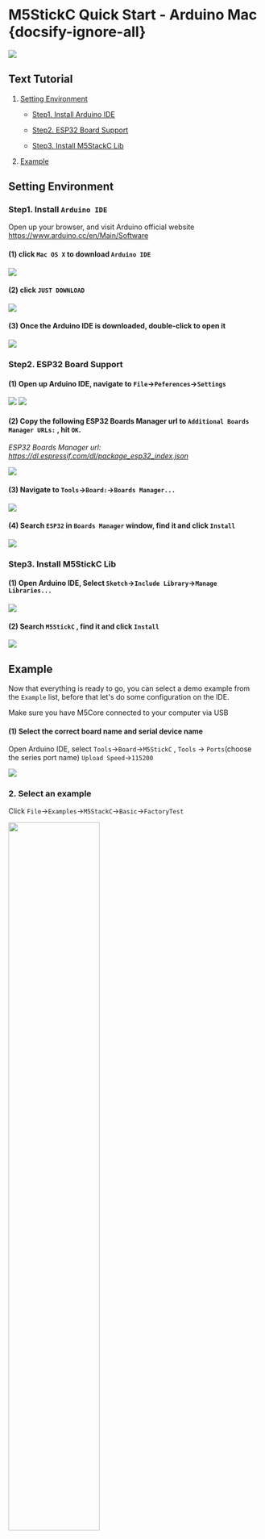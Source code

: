 # M5StickC Quick Start - Arduino Mac {docsify-ignore-all}

<!-- :clapper: **[Video Tutorial](#Video-Tutorial)**&nbsp;&nbsp;&nbsp;&nbsp;&nbsp;&nbsp;:memo: **[Text Tutorial](#Text-Tutorial)** -->

<!-- *** -->

<!-- ?> Before setting the development environment, we suggest you confirm whether the USB driver has installed. If not, please visit this link [establish serial connection](/en/related_documents/establish_serial_connection). -->

<img src="assets/img/getting_started_pics/m5stickc/m5stickc_06.png">

## Text Tutorial

1. [Setting Environment](#setting-environment)

    - [Step1. Install Arduino IDE](#step1-install-arduino-ide)

    - [Step2. ESP32 Board Support](#step2-esp32-board-support)

    - [Step3. Install M5StackC Lib](#step3-install-m5stack-lib)


2. [Example](#example)

## Setting Environment

### Step1. Install `Arduino IDE`

Open up your browser, and visit Arduino official website https://www.arduino.cc/en/Main/Software

#### (1) click `Mac OS X` to download `Arduino IDE`

<img src="assets/img/getting_started_pics/m5stack_core/get_started_with_arduino_m5core/mac/macOS_download_arduino_ide.png">

#### (2) click `JUST DOWNLOAD` 

<img src="assets/img/getting_started_pics/m5stack_core/get_started_with_arduino_m5core/mac/macOS_download_arduino_ide_02.png">

#### (3) Once the Arduino IDE is downloaded, double-click to open it

<img src="assets/img/getting_started_pics/m5stack_core/get_started_with_arduino_m5core/mac/macOS_download_arduino_ide_03.png">

### Step2. ESP32 Board Support

#### (1) Open up Arduino IDE, navigate to `File`->`Peferences`->`Settings`

<img src="assets/img/getting_started_pics/m5stack_core/get_started_with_arduino_m5core/mac/quick_start_arduino_mac_01.png">

<img src="assets/img/getting_started_pics/m5stack_core/get_started_with_arduino_m5core/mac/quick_start_arduino_mac_02.png">

#### (2) Copy the following ESP32 Boards Manager url to `Additional Boards Manager URLs:` , hit `OK`.

*ESP32 Boards Manager url: https://dl.espressif.com/dl/package_esp32_index.json*

<img src="assets/img/getting_started_pics/m5stack_core/get_started_with_arduino_m5core/mac/quick_start_arduino_mac_03.png">

#### (3) Navigate to `Tools`->`Board:`->`Boards Manager...`

<img src="assets/img/getting_started_pics/m5stack_core/get_started_with_arduino_m5core/mac/quick_start_arduino_mac_04.png">

#### (4) Search `ESP32` in `Boards Manager` window, find it and click `Install`

<img src="assets/img/getting_started_pics/m5stickc/m5stickc_qs_mac_serch_esp32_01.jpg">

### Step3. Install M5StickC Lib

#### (1) Open Arduino IDE, Select `Sketch`->`Include Library`->`Manage Libraries...`

<img src="assets/img/getting_started_pics/m5stack_core/get_started_with_arduino_m5core/windows/install_m5stack_lib_01.png">

#### (2) Search `M5StickC`  , find it and click `Install`

<img src="assets/img/getting_started_pics/m5stickc/m5stickc_qs_mac_search_lib_stickc_01.jpg">


## Example

Now that everything is ready to go, you can select a demo example from the `Example` list, before that let's do some configuration on the IDE. 

Make sure you have M5Core connected to your computer via USB

#### (1) Select the correct board name and serial device name

Open Arduino IDE, select `Tools`->`Board`->`M5StickC` , `Tools` -> `Ports`(choose the series port name)
`Upload Speed`->`115200`

<img src="assets/img/getting_started_pics/m5stickc/m5stickc_qs_mac_adn_config_01.jpg">

### 2. Select an example

Click `File`->`Examples`->`M5StackC`->`Basic`->`FactoryTest`

<img src="assets/img/getting_started_pics/m5stick/m5stick_quick_start_arduino_mac_01.png" width="60%" height="60%">

Click `Upload`, to flash the code to the device.

**The button located on the bottom left is the power button, single-click to  reboot. To enter deep sleep mode, double click this button**

## Note

Most version of MacOS have no problem detecting the serial device that connected to the computer, but it might have exceptions on High Sierra. Sometimes `SLAB_USBtoUART` fail to appear. In this case, after connected the M5,open `security and privacy` in the `system preferences` and set it to `permit`.

<img src="assets/img/getting_started_pics/m5stack_core/get_started_with_arduino_m5core/mac/macOS_security_and_privacy.png">

<img src="assets/img/getting_started_pics/m5stack_core/get_started_with_arduino_m5core/mac/macOS_security_and_privacy_01.png">

<img src="assets/img/getting_started_pics/m5stack_core/get_started_with_arduino_m5core/mac/macOS_security_and_privacy_02.png">
